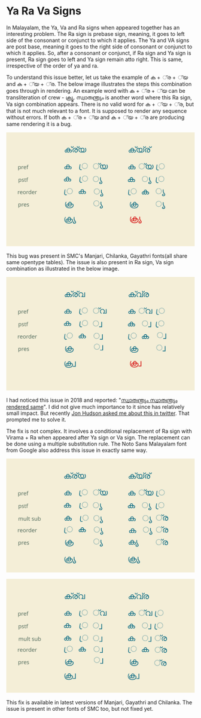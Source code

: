 # Ya Ra Va Signs

In Malayalam, the Ya, Va and Ra signs when appeared together has an interesting problem. The Ra sign is prebase sign, meaning, it goes to left side of the consonant or conjunct to which it applies. The Ya and VA signs are post base, meaning it goes to the right side of consonant or conjunct to which it applies. So, after a consonant or conjunct, if Ra sign and Ya sign is present, Ra sign goes to left and Ya sign remain atto right. This is same, irrespective of the order of ya and ra. 

To understand this issue better, let us take the example of ക + ്‌ര  + ്‌യ and ക + ്‌യ +  ്‌ര. The below image illustrates the steps this combination goes through in rendering. An example word with ക + ്‌ര  + ്‌യ can be transliteration of crew - ക്ര്യൂ. സ്വാതന്ത്ര്യം is another word where this  Ra sign, Va sign combination appears. There is no valid word for ക + ്‌യ +  ്‌ര, but that is not much relevant to a font. It is supposed to render any sequence without errors. If both ക + ്‌ര  + ്‌യ and ക + ്‌യ +  ്‌ര are producing same rendering it is a bug.

![Ya, Ra signs producing same rendering irrespective of order in data.](../../.gitbook/assets/ya-ra-order-wrong.svg)

This bug was present in SMC's Manjari, Chilanka, Gayathri fonts\(all share same opentype tables\).  The issue is also present in Ra sign, Va sign combination as illustrated in the below image.

![Va, Ra signs producing same rendering irrespective of order in data.](../../.gitbook/assets/vara-order-wrong.svg)

I had noticed this issue in 2018 and reported: "[സ്വാതന്ത്ര്യം സ്വാതന്ത്യ്രം rendered same](https://gitlab.com/smc/fonts/manjari/-/issues/20)". I did not give much importance to it since has relatively small impact. But recently [Jon Hudson asked me about this in twitter](https://twitter.com/TiroTypeworks/status/1325604976199020544). That prompted me to solve it.

The fix is not complex. It involves a conditional replacement of Ra sign with Virama + Ra when appeared after Ya sign or Va sign. The replacement can be done using a multiple substitution rule. The Noto Sans Malayalam font from Google also address this issue in exactly same way.

![The splitting of Ra-sign when followed by Ya sign after pstf step](../../.gitbook/assets/ya-ra-order-right.svg)

![The splitting of Ra-sign when followed by Va sign after pstf step](../../.gitbook/assets/right.svg)

This fix is available in latest versions of Manjari, Gayathri and Chilanka. The issue is present in other fonts of SMC too, but not fixed yet.

